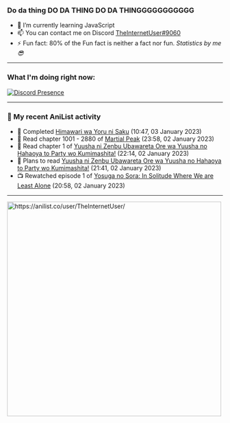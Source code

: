 ### Do da thing DO DA THING DO DA THINGGGGGGGGGGG

- 🌱 I’m currently learning JavaScript
- 📫 You can contact me on Discord [TheInternetUser#9060](https://discord.com/users/534117072796385300)
- ⚡ Fun fact: 80% of the Fun fact is neither a fact nor fun. _Statistics by me 😎_
<hr>
 
### What I'm doing right now:
[![Discord Presence](https://lanyard.cnrad.dev/api/534117072796385300)](https://discord.com/users/534117072796385300)
<hr>
  
### 🌸 My recent AniList activity

<!-- ANILIST_ACTIVITY:start -->

-   📖 Completed [Himawari wa Yoru ni Saku](https://anilist.co/manga/125066) (10:47, 03 January 2023)
-   📖 Read chapter 1001 - 2880 of [Martial Peak](https://anilist.co/manga/104494) (23:58, 02 January 2023)
-   📖 Read chapter 1 of [Yuusha ni Zenbu Ubawareta Ore wa Yuusha no Hahaoya to Party wo Kumimashita!](https://anilist.co/manga/159187) (22:14, 02 January 2023)
-   📖 Plans to read [Yuusha ni Zenbu Ubawareta Ore wa Yuusha no Hahaoya to Party wo Kumimashita!](https://anilist.co/manga/159187) (21:41, 02 January 2023)
-   📺 Rewatched episode 1 of [Yosuga no Sora: In Solitude Where We are Least Alone](https://anilist.co/anime/8861) (20:58, 02 January 2023)

<!-- ANILIST_ACTIVITY:end -->
<hr>

<img width="500" alt="https://anilist.co/user/TheInternetUser/" src="https://img.anili.st/User/929966"/>
